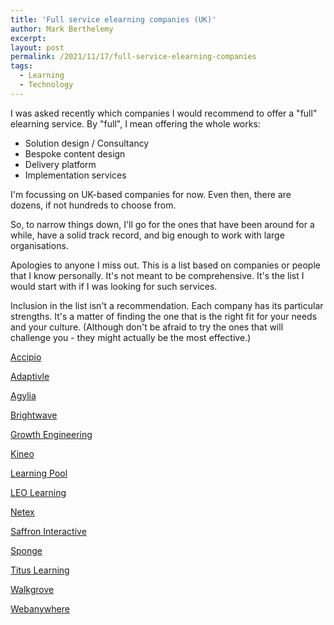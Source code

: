 ```yaml
---
title: 'Full service elearning companies (UK)'
author: Mark Berthelemy
excerpt:
layout: post
permalink: /2021/11/17/full-service-elearning-companies
tags:
  - Learning
  - Technology
---
```

I was asked recently which companies I would recommend to offer a "full" elearning service. By "full", I mean offering the whole works:

- Solution design / Consultancy
- Bespoke content design
- Delivery platform
- Implementation services

I'm focussing on UK-based companies for now. Even then, there are dozens, if not hundreds to choose from.

So, to narrow things down, I'll go for the ones that have been around for a while, have a solid track record, and big enough to work with large organisations.

Apologies to anyone I miss out. This is a list based on companies or people that I know personally. It's not meant to be comprehensive. It's the list I would start with if I was looking for such services.

Inclusion in the list isn't a recommendation. Each company has its particular strengths. It's a matter of finding the one that is the right fit for your needs and your culture. (Although don't be afraid to try the ones that will challenge you - they might actually be the most effective.)

[Accipio](https://www.accipio.com/digital-learning/)

[Adaptivle](https://www.adaptivle.co.uk/)

[Agylia](https://www.agylia.com/)

[Brightwave](https://www.brightwavegroup.com/)

[Growth Engineering](https://www.growthengineering.co.uk/)

[Kineo](https://kineo.com/)

[Learning Pool](https://learningpool.com/)

[LEO Learning](https://www.leolearning.com/)

[Netex](https://www.netexlearning.com/en/e-learning-for-companies/)

[Saffron Interactive](https://saffroninteractive.com/)

[Sponge](https://www.spongelearning.com/)

[Titus Learning](https://www.tituslearning.com/)

[Walkgrove](https://www.walkgrove.co.uk/)

[Webanywhere](https://www.webanywhere.co.uk/)
